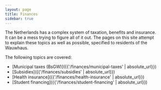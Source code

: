```yaml
---
layout: page
title: Finances
sidebar: true
---
```


The Netherlands has a complex system of taxation, benefits and insurance. It can be a mess trying to figure all of it out. The pages on this site attempt to explain these topics as well as possible, specified to residents of the Wauwhaus.

The following topics are covered:

- [Municipal taxes (BsGW)]({{'/finances/municipal-taxes' | absolute_url}})
- [Subsidies]({{'/finances/subsidies' | absolute_url}})
- [Health insurance]({{'/finances/health-insurance' | absolute_url}})
- [Student financing]({{'/finances/student-financing' | absolute_url}})